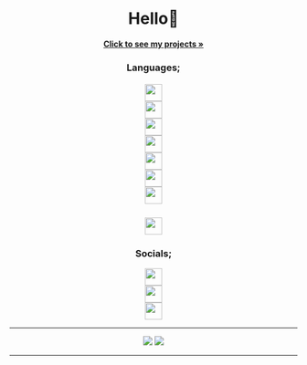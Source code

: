 <h1 align="center">Hello👋</h1>
<div align="center">
    <a href="https://github.com/mustafawp?tab=repositories"><strong>Click to see my projects »</strong></a>
    <h3>Languages;</h3>
    <h5><center>
    <a href="https://csharp-lang.org" align="center"><img width="30" height="30" src="https://raw.githubusercontent.com/danielcranney/profileme-dev/main/public/icons/skills/csharp-colored.svg"></a></center><center>
    <a href="https://www.python.org" align="center"><img width="30" height="30" src="https://raw.githubusercontent.com/danielcranney/profileme-dev/main/public/icons/skills/python-colored.svg"></a></center><center>
    <a href="https://dart.dev" align="center"><img width="30" height="30" src="https://raw.githubusercontent.com/danielcranney/profileme-dev/main/public/icons/skills/dart-colored.svg"></a></center><center>
    <a href="https://flutter.dev" align="center"><img width="30" height="30" src="https://raw.githubusercontent.com/danielcranney/profileme-dev/main/public/icons/skills/flutter-colored.svg"></a></center><center>
    <a href="https://kotlinlang.org" align="center"><img width="30" height="30" src="https://raw.githubusercontent.com/danielcranney/profileme-dev/main/public/icons/skills/kotlin-colored.svg"></a></center><center>
    <a href="https://www.java.com" align="center"><img width="30" height="30" src="https://raw.githubusercontent.com/danielcranney/profileme-dev/main/public/icons/skills/java-colored.svg"></a></center><center>
    <a href="https://developer.mozilla.org/en-US/docs/Web/JavaScript" align="center"><img width="30" height="30" src="https://raw.githubusercontent.com/danielcranney/profileme-dev/main/public/icons/skills/javascript-colored.svg"></a></center></h5><center>
    <a href="https://react.dev" align="center"><img width="30" height="30" src="https://raw.githubusercontent.com/danielcranney/profileme-dev/main/public/icons/skills/react-colored.svg"></a></center></h5><center>
    <h3 align="center">Socials;</h3>
    <center>
    <a href="https://www.instagram.com/mustafawiped" align="center"><img width="30" height="30" src="https://raw.githubusercontent.com/danielcranney/profileme-dev/main/public/icons/socials/instagram.svg"></a></center><center>
    <a href="https://twitter.com/mustafawiped align="center"><img width="30" height="30" src="https://raw.githubusercontent.com/danielcranney/profileme-dev/main/public/icons/socials/twitter.svg"></a></center><center>
    <a href="https://www.linkedin.com/in/mustafa-g%C3%BCr-39a075292/"><img width="30" height="30" src="https://raw.githubusercontent.com/danielcranney/profileme-dev/main/public/icons/socials/linkedin.svg"></a></center>
    <hr>
    <img src="https://github-readme-stats.vercel.app/api?username=mustafawp&theme=dark&show_icons=true">
    <img src="https://streak-stats.demolab.com?user=mustafawp&theme=highcontrast&border_radius=4.7&background=000000)](https://git.io/streak-stats">
    <hr>
</div>
